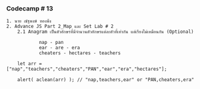### Codecamp # 13
    1. นาย ณัฐพงษ์ ทองพึง
    2. Advance JS Part 2_Map และ Set Lab # 2
        2.1 Anagram เป็นตัวอักษรที่มีจำนวนตัวอักษรแต่ละตัวที่เท่ากัน แต่เรียงไม่เหมือนกัน (Optional)

                nap - pan
                ear - are - era
                cheaters - hectares - teachers

        let arr = ["nap","teachers","cheaters","PAN","ear","era","hectares"];

        alert( aclean(arr) ); // "nap,teachers,ear" or "PAN,cheaters,era"